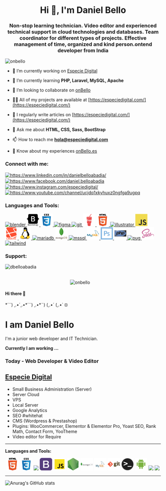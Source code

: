 <h1 align="center">Hi 👋, I'm Daniel Bello</h1>
<h3 align="center">Non-stop learning technician. Video editor and experienced technical support in cloud technologies and databases. Team coordinator for different types of projects. Effective management of time, organized and kind person.ontend developer from India</h3>

<p align="left"> <img src="https://komarev.com/ghpvc/?username=onbello&label=Profile%20views&color=0e75b6&style=flat" alt="onbello" /> </p>

- 🔭 I’m currently working on [Especie Digital](https://especiedigital.com/)

- 🌱 I’m currently learning **PHP, Laravel, MySQL, Apache**

- 👯 I’m looking to collaborate on [onBello](https://onbello.es/)

- 👨‍💻 All of my projects are available at [https://especiedigital.com/](https://especiedigital.com/)

- 📝 I regularly write articles on [https://especiedigital.com/](https://especiedigital.com/)

- 💬 Ask me about **HTML, CSS, Sass, BootStrap**

- 📫 How to reach me **hola@especiedigital.com**

- 📄 Know about my experiences [onBello.es](onBello.es)

<h3 align="left">Connect with me:</h3>
<p align="left">
<a href="https://linkedin.com/in/https://www.linkedin.com/in/danielbelloabadia/" target="blank"><img align="center" src="https://raw.githubusercontent.com/rahuldkjain/github-profile-readme-generator/master/src/images/icons/Social/linked-in-alt.svg" alt="https://www.linkedin.com/in/danielbelloabadia/" height="30" width="40" /></a>
<a href="https://fb.com/https://www.facebook.com/daniel.belloabadia" target="blank"><img align="center" src="https://raw.githubusercontent.com/rahuldkjain/github-profile-readme-generator/master/src/images/icons/Social/facebook.svg" alt="https://www.facebook.com/daniel.belloabadia" height="30" width="40" /></a>
<a href="https://instagram.com/https://www.instagram.com/especiedigital/" target="blank"><img align="center" src="https://raw.githubusercontent.com/rahuldkjain/github-profile-readme-generator/master/src/images/icons/Social/instagram.svg" alt="https://www.instagram.com/especiedigital/" height="30" width="40" /></a>
<a href="https://www.youtube.com/c/https://www.youtube.com/channel/ucjdq1xkyhuxz0ngfga9ugpq" target="blank"><img align="center" src="https://raw.githubusercontent.com/rahuldkjain/github-profile-readme-generator/master/src/images/icons/Social/youtube.svg" alt="https://www.youtube.com/channel/ucjdq1xkyhuxz0ngfga9ugpq" height="30" width="40" /></a>
</p>

<h3 align="left">Languages and Tools:</h3>
<p align="left"> <a href="https://www.blender.org/" target="_blank" rel="noreferrer"> <img src="https://download.blender.org/branding/community/blender_community_badge_white.svg" alt="blender" width="40" height="40"/> </a> <a href="https://getbootstrap.com" target="_blank" rel="noreferrer"> <img src="https://raw.githubusercontent.com/devicons/devicon/master/icons/bootstrap/bootstrap-plain-wordmark.svg" alt="bootstrap" width="40" height="40"/> </a> <a href="https://www.w3schools.com/css/" target="_blank" rel="noreferrer"> <img src="https://raw.githubusercontent.com/devicons/devicon/master/icons/css3/css3-original-wordmark.svg" alt="css3" width="40" height="40"/> </a> <a href="https://www.figma.com/" target="_blank" rel="noreferrer"> <img src="https://www.vectorlogo.zone/logos/figma/figma-icon.svg" alt="figma" width="40" height="40"/> </a> <a href="https://git-scm.com/" target="_blank" rel="noreferrer"> <img src="https://www.vectorlogo.zone/logos/git-scm/git-scm-icon.svg" alt="git" width="40" height="40"/> </a> <a href="https://gulpjs.com" target="_blank" rel="noreferrer"> <img src="https://raw.githubusercontent.com/devicons/devicon/master/icons/gulp/gulp-plain.svg" alt="gulp" width="40" height="40"/> </a> <a href="https://www.w3.org/html/" target="_blank" rel="noreferrer"> <img src="https://raw.githubusercontent.com/devicons/devicon/master/icons/html5/html5-original-wordmark.svg" alt="html5" width="40" height="40"/> </a> <a href="https://www.adobe.com/in/products/illustrator.html" target="_blank" rel="noreferrer"> <img src="https://www.vectorlogo.zone/logos/adobe_illustrator/adobe_illustrator-icon.svg" alt="illustrator" width="40" height="40"/> </a> <a href="https://developer.mozilla.org/en-US/docs/Web/JavaScript" target="_blank" rel="noreferrer"> <img src="https://raw.githubusercontent.com/devicons/devicon/master/icons/javascript/javascript-original.svg" alt="javascript" width="40" height="40"/> </a> <a href="https://laravel.com/" target="_blank" rel="noreferrer"> <img src="https://raw.githubusercontent.com/devicons/devicon/master/icons/laravel/laravel-plain-wordmark.svg" alt="laravel" width="40" height="40"/> </a> <a href="https://www.linux.org/" target="_blank" rel="noreferrer"> <img src="https://raw.githubusercontent.com/devicons/devicon/master/icons/linux/linux-original.svg" alt="linux" width="40" height="40"/> </a> <a href="https://mariadb.org/" target="_blank" rel="noreferrer"> <img src="https://www.vectorlogo.zone/logos/mariadb/mariadb-icon.svg" alt="mariadb" width="40" height="40"/> </a> <a href="https://www.mongodb.com/" target="_blank" rel="noreferrer"> <img src="https://raw.githubusercontent.com/devicons/devicon/master/icons/mongodb/mongodb-original-wordmark.svg" alt="mongodb" width="40" height="40"/> </a> <a href="https://www.microsoft.com/en-us/sql-server" target="_blank" rel="noreferrer"> <img src="https://www.svgrepo.com/show/303229/microsoft-sql-server-logo.svg" alt="mssql" width="40" height="40"/> </a> <a href="https://www.mysql.com/" target="_blank" rel="noreferrer"> <img src="https://raw.githubusercontent.com/devicons/devicon/master/icons/mysql/mysql-original-wordmark.svg" alt="mysql" width="40" height="40"/> </a> <a href="https://www.photoshop.com/en" target="_blank" rel="noreferrer"> <img src="https://raw.githubusercontent.com/devicons/devicon/master/icons/photoshop/photoshop-line.svg" alt="photoshop" width="40" height="40"/> </a> <a href="https://www.php.net" target="_blank" rel="noreferrer"> <img src="https://raw.githubusercontent.com/devicons/devicon/master/icons/php/php-original.svg" alt="php" width="40" height="40"/> </a> <a href="https://pugjs.org" target="_blank" rel="noreferrer"> <img src="https://cdn.worldvectorlogo.com/logos/pug.svg" alt="pug" width="40" height="40"/> </a> <a href="https://sass-lang.com" target="_blank" rel="noreferrer"> <img src="https://raw.githubusercontent.com/devicons/devicon/master/icons/sass/sass-original.svg" alt="sass" width="40" height="40"/> </a> <a href="https://tailwindcss.com/" target="_blank" rel="noreferrer"> <img src="https://www.vectorlogo.zone/logos/tailwindcss/tailwindcss-icon.svg" alt="tailwind" width="40" height="40"/> </a> </p>

<h3 align="left">Support:</h3>
<p><a href="https://www.buymeacoffee.com/dbelloabadia"> <img align="left" src="https://cdn.buymeacoffee.com/buttons/v2/default-yellow.png" height="50" width="210" alt="dbelloabadia" /></a></p><br><br>

<p><img align="center" src="https://github-readme-stats.vercel.app/api/top-langs?username=onbello&show_icons=true&locale=en&layout=compact" alt="onbello" /></p>




<h4> Hi there 👋</h4>
*´¨)
¸.•´¸.•*´¨) ¸.•*¨)
(¸.•´ (¸.•` ¤ <h1>I am Daniel Bello</h1>
I'm a junior web developer and IT Technician.


**Currently I am working ...**

  <div>
    <h3>Today - Web Developer & Video Editor</h3>
    <h2><a href="https://especiedigital.com/" target"_blank">Especie Digital</a></h2>
    <ul>
      <li>Small Business Administration (Server)</li>
      <li>Server Cloud</li>
      <li>VPS</li>
      <li>Local Server</li>
      <li>Google Analytics</li>
      <li>SEO #whitehat</li>
      <li>CMS (Wordpress & Prestashop)</li>
      <li>Plugins: WooCommercer, Elementor & Elementor Pro, Yoast SEO, Rank Math, Contact Form, YooTheme</li>
      <li>Video editor for Require</li>
    </ul>
  </div>

  ***

**Languages and Tools:**

<p align="center">

  <div align="center">
  
<code><img height="40" src="https://raw.githubusercontent.com/github/explore/80688e429a7d4ef2fca1e82350fe8e3517d3494d/topics/html/html.png"></code>
<code><img height="40" src="https://raw.githubusercontent.com/github/explore/80688e429a7d4ef2fca1e82350fe8e3517d3494d/topics/css/css.png"></code> 
<code><img height="40" src="https://github.com/mariabarkouzou/Create-An-Awesome-README.md-File/blob/main/SVG%20Icons/Design%20%26%20CSS%20Libraries%20SVG%20Icons/sass.svg"></code> 
<code><img height="40" src="https://raw.githubusercontent.com/github/explore/80688e429a7d4ef2fca1e82350fe8e3517d3494d/topics/bootstrap/bootstrap.png"></code> 
<code><img height="40" src="https://github.com/z-alsamarai/README_icons/blob/main/language_and_tools/square/javascript/javascript.png"></code> 
<code><img height="40" src="https://raw.githubusercontent.com/github/explore/80688e429a7d4ef2fca1e82350fe8e3517d3494d/topics/nodejs/nodejs.png"></code> 
<code><img height="40" src="https://raw.githubusercontent.com/github/explore/80688e429a7d4ef2fca1e82350fe8e3517d3494d/topics/mongodb/mongodb.png"></code> 
<code><img height="40" src="https://raw.githubusercontent.com/github/explore/80688e429a7d4ef2fca1e82350fe8e3517d3494d/topics/mysql/mysql.png"></code> 
<code><img height="40" src="https://raw.githubusercontent.com/github/explore/80688e429a7d4ef2fca1e82350fe8e3517d3494d/topics/git/git.png"></code>
<code><img height="40" src="https://raw.githubusercontent.com/github/explore/80688e429a7d4ef2fca1e82350fe8e3517d3494d/topics/terminal/terminal.png"></code>
<code><img height="40" src="https://github.com/z-alsamarai/README_icons/blob/main/language_and_tools/square/android/android.png"></code>
<code><img height="40" src="https://github.com/mariabarkouzou/Create-An-Awesome-README.md-File/blob/main/SVG%20Icons/CMS%20SVG%20Icons/wordpress.svg"></code>
<code><img height="40" src="https://github.com/mariabarkouzou/Create-An-Awesome-README.md-File/blob/main/SVG%20Icons/Design%20%26%20CSS%20Libraries%20SVG%20Icons/canva.svg"></code>

  </div>
  </p>

---


![Anurag's GitHub stats](https://github-readme-stats.vercel.app/api?username=onbello&theme=dark&show_icons=true)

<!--
**onbello/onbello** is a ✨ _special_ ✨ repository because its `README.md` (this file) appears on your GitHub profile.

Here are some ideas to get you started:

- 🔭 I’m currently working on ...
- 🌱 I’m currently learning ...
- 👯 I’m looking to collaborate on ...
- 🤔 I’m looking for help with ...
- 💬 Ask me about ...
- 📫 How to reach me: ...
- 😄 Pronouns: ...
- ⚡ Fun fact: ...
-->
